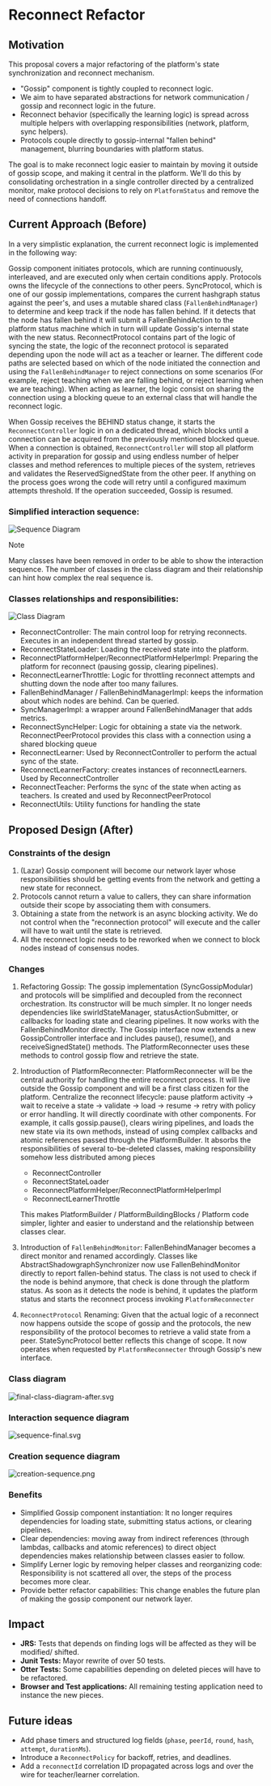 # Reconnect Refactor

## Motivation

This proposal covers a major refactoring of the platform's state synchronization and reconnect mechanism.

- "Gossip" component is tightly coupled to reconnect logic.
- We aim to have separated abstractions for network communication / gossip and reconnect logic in the future.
- Reconnect behavior (specifically the learning logic) is spread across multiple helpers with overlapping responsibilities (network, platform, sync helpers).
- Protocols couple directly to gossip-internal "fallen behind" management, blurring boundaries with platform status.

The goal is to make reconnect logic easier to maintain by moving it outside of gossip scope, and making it central in the platform.
We'll do this by consolidating orchestration in a single controller directed by a centralized monitor, make protocol decisions to rely on `PlatformStatus`
and remove the need of connections handoff.

## Current Approach (Before)

In a very simplistic explanation, the current reconnect logic is implemented in the following way:

Gossip component initiates protocols, which are running continuously, interleaved, and are executed only when certain conditions apply. Protocols owns the lifecycle of the connections to other peers.
SyncProtocol, which is one of our gossip implementations, compares the current hashgraph status against the peer's, and uses a mutable shared class (`FallenBehindManager`) to determine and keep track if the node has fallen behind.
If it detects that the node has fallen behind it will submit a FallenBehindAction to the platform status machine which in turn will update Gossip's internal state with the new status.
ReconnectProtocol contains part of the logic of syncing the state, the logic of the reconnect protocol is separated depending upon the node will act as a teacher or learner.
The different code paths are selected based on which of the node initiated the connection and using the `FallenBehindManager` to reject connections on some scenarios (For example, reject teaching when we are falling behind, or reject learning when we are teaching).
When acting as learner, the logic consist on sharing the connection using a blocking queue to an external class that will handle the reconnect logic.

When Gossip receives the BEHIND status change, it starts the `ReconnectController` logic in on a dedicated thread, which blocks until a connection can be acquired from the previously mentioned blocked queue.
When a connection is obtained, `ReconnectController` will stop all platform activity in preparation for gossip and using endless number of helper classes and method references to multiple pieces of the system, retrieves and validates the ReservedSignedState from the other peer.
If anything on the process goes wrong the code will retry until a configured maximum attempts threshold. If the operation succeeded, Gossip is resumed.

### Simplified interaction sequence:

![Sequence Diagram](sequence.svg)

> [!NOTE]
> Many classes have been removed in order to be able to show the interaction sequence.
> The number of classes in the class diagram and their relationship can hint how complex the real sequence is.

### Classes relationships and responsibilities:

![Class Diagram](final-class-diagram-before.svg)

* ReconnectController: The main control loop for retrying reconnects. Executes in an independent thread started by gossip.
* ReconnectStateLoader: Loading the received state into the platform.
* ReconnectPlatformHelper/ReconnectPlatformHelperImpl: Preparing the platform for reconnect (pausing gossip, clearing pipelines).
* ReconnectLearnerThrottle: Logic for throttling reconnect attempts and shutting down the node after too many failures.
* FallenBehindManager / FallenBehindManagerImpl: keeps the information about which nodes are behind. Can be queried.
* SyncManagerImpl: a wrapper around FallenBehindManager that adds metrics.
* ReconnectSyncHelper: Logic for obtaining a state via the network. ReconnectPeerProtocol provides this class with a connection using a shared blocking queue
* ReconnectLearner: Used by ReconnectController to perform the actual sync of the state.
* ReconnectLearnerFactory: creates instances of reconnectLearners. Used by ReconnectController
* ReconnectTeacher: Performs the sync of the state when acting as teachers. Is created and used by ReconnectPeerProtocol
* ReconnectUtils: Utility functions for handling the state

## Proposed Design (After)

### Constraints of the design

1. (Lazar) Gossip component will become our network layer whose responsibilities should be getting events from the network and getting a new state for reconnect.
2. Protocols cannot return a value to callers, they can share information outside their scope by associating them with consumers.
3. Obtaining a state from the network is an async blocking activity. We do not control when the "reconnection protocol" will execute and the caller will have to wait until the state is retrieved.
4. All the reconnect logic needs to be reworked when we connect to block nodes instead of consensus nodes.

### Changes

1. Refactoring Gossip:
   The gossip implementation (SyncGossipModular) and protocols will be simplified and decoupled from the reconnect orchestration.
   Its constructor will be much simpler. It no longer needs dependencies like swirldStateManager, statusActionSubmitter, or callbacks for loading state and clearing pipelines. It now works with the FallenBehindMonitor directly.
   The Gossip interface now extends a new GossipController interface and includes pause(), resume(), and receiveSignedState() methods. The PlatformReconnecter uses these methods to control gossip flow and retrieve the state.

2. Introduction of PlatformReconnecter:
   PlatformReconnecter will be the central authority for handling the entire reconnect process. It will live outside the Gossip component and will be a first class citizen for the platform.
   Centralize the reconnect lifecycle: pause platform activity → wait to receive a state → validate → load → resume → retry with policy or error handling.
   It will directly coordinate with other components. For example, it calls gossip.pause(), clears wiring pipelines, and loads the new state via its own methods,
   instead of using complex callbacks and atomic references passed through the PlatformBuilder.
   It absorbs the responsibilities of several to-be-deleted classes, making responsibility somehow less distributed among pieces

   * ReconnectController
   * ReconnectStateLoader
   * ReconnectPlatformHelper/ReconnectPlatformHelperImpl
   * ReconnectLearnerThrottle

   This makes PlatformBuilder / PlatformBuildingBlocks / Platform code simpler, lighter and easier to understand and the relationship between classes clear.

3. Introduction of `FallenBehindMonitor`:
   FallenBehindManager becomes a direct monitor and renamed accordingly.
   Classes like AbstractShadowgraphSynchronizer now use FallenBehindMonitor directly to report fallen-behind status.
   The class is not used to check if the node is behind anymore, that check is done through the platform status.
   As soon as it detects the node is behind, it updates the platform status and starts the reconnect process invoking `PlatformReconnecter`

4. `ReconnectProtocol` Renaming:
   Given that the actual logic of a reconnect now happens outside the scope of gossip and the protocols, the new responsibility of the protocol becomes to retrieve a valid state from a peer.
   StateSyncProtocol better reflects this change of scope. It now operates when requested by `PlatformReconnecter` through Gossip's new interface.

### Class diagram

![final-class-diagram-after.svg](final-class-diagram-after.svg)

### Interaction sequence diagram

![sequence-final.svg](sequence-final.svg)

### Creation sequence diagram

![creation-sequence.png](creation-sequence.png)

### Benefits

* Simplified Gossip component instantiation:  It no longer requires dependencies for loading state, submitting status actions, or clearing pipelines.
* Clear dependencies: moving away from indirect references (through lambdas, callbacks and atomic references) to direct object dependencies makes relationship between classes easier to follow.
* Simplify Lerner logic by removing helper classes and reorganizing code: Responsibility is not scattered all over, the steps of the process becomes more clear.
* Provide better refactor capabilities: This change enables the future plan of making the gossip component our network layer.

## Impact

- **JRS:** Tests that depends on finding logs will be affected as they will be modified/ shifted.
- **Junit Tests:** Mayor rewrite of over 50 tests.
- **Otter Tests:** Some capabilities depending on deleted pieces will have to be refactored.
- **Browser and Test applications:** All remaining testing application need to instance the new pieces.

## Future ideas

- Add phase timers and structured log fields (`phase`, `peerId`, `round`, `hash`, `attempt`, `durationMs`).
- Introduce a `ReconnectPolicy` for backoff, retries, and deadlines.
- Add a `reconnectId` correlation ID propagated across logs and over the wire for teacher/learner correlation.
